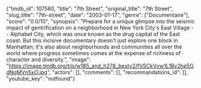 {"tmdb_id": 107560, "title": "7th Street", "original_title": "7th Street", "slug_title": "7th-street", "date": "2003-01-17", "genre": ["Documentaire"], "score": "0.0/10", "synopsis": "Prepare for a unique glimpse into the seismic impact of gentrification on a neighborhood in New York City's East Village -- Alphabet City, which was once known as the drug capital of the East coast. But this incisive documentary doesn't just explore one block in Manhattan; it's also about neighborhoods and communities all over the world where progress sometimes comes at the expense of richness of character and diversity.", "image": "https://image.tmdb.org/t/p/w185_and_h278_bestv2/fVSCkVvw1L1By2he5GdNqMVn5xO.jpg", "actors": [], "comments": [], "recommandations_id": [], "youtube_key": "notfound"}
